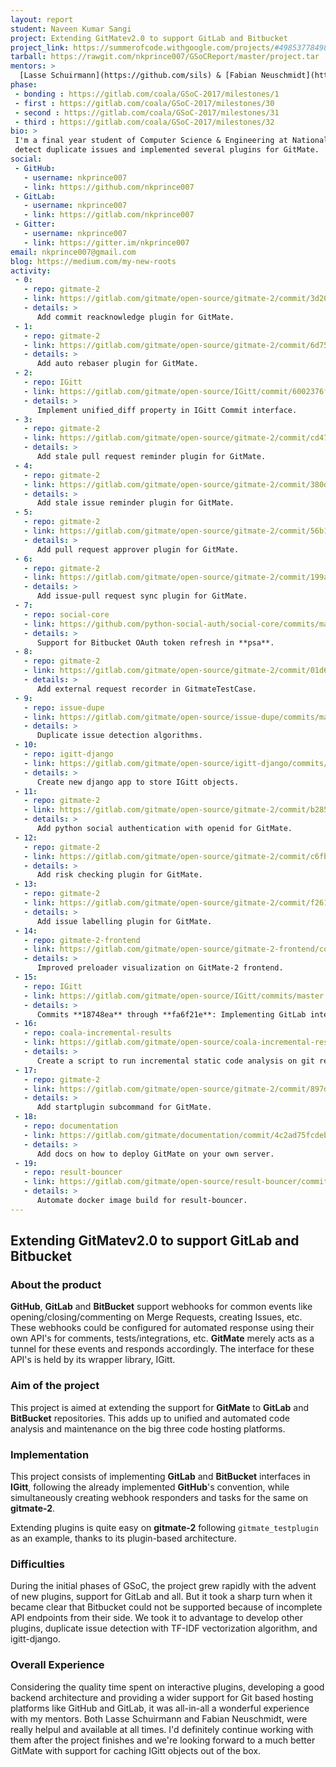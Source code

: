 ```yaml
---
layout: report
student: Naveen Kumar Sangi
project: Extending GitMatev2.0 to support GitLab and Bitbucket
project_link: https://summerofcode.withgoogle.com/projects/#4985377849868288
tarball: https://rawgit.com/nkprince007/GSoCReport/master/project.tar
mentors: >
  [Lasse Schuirmann](https://github.com/sils) & [Fabian Neuschmidt](https://github.com/fneu)
phase:
 - bonding : https://gitlab.com/coala/GSoC-2017/milestones/1
 - first : https://gitlab.com/coala/GSoC-2017/milestones/30
 - second : https://gitlab.com/coala/GSoC-2017/milestones/31
 - third : https://gitlab.com/coala/GSoC-2017/milestones/32
bio: >
 I'm a final year student of Computer Science & Engineering at National Institute of Technology, Durgapur, India. I participated in GSoC and worked with [coala](https://coala.io) and [GitMate](https://gitmate.io) to build the second version of GitMate to help developers speed up their review process. I also worked on improving and extending support for GitLab on IGitt, developing an algorithm to
 detect duplicate issues and implemented several plugins for GitMate.
social:
 - GitHub:
   - username: nkprince007
   - link: https://github.com/nkprince007
 - GitLab:
   - username: nkprince007
   - link: https://gitlab.com/nkprince007
 - Gitter:
   - username: nkprince007
   - link: https://gitter.im/nkprince007
email: nkprince007@gmail.com
blog: https://medium.com/my-new-roots
activity:
 - 0:
   - repo: gitmate-2
   - link: https://gitlab.com/gitmate/open-source/gitmate-2/commit/3d2003f82cbd669b5197e9bb4431602560678b1b
   - details: >
      Add commit reacknowledge plugin for GitMate.
 - 1:
   - repo: gitmate-2
   - link: https://gitlab.com/gitmate/open-source/gitmate-2/commit/6d7539ee3b68f601c030c545adc4c42fd055e8d8
   - details: >
      Add auto rebaser plugin for GitMate.
 - 2:
   - repo: IGitt
   - link: https://gitlab.com/gitmate/open-source/IGitt/commit/6002376f01713a9cc5e5e0a37806e0bfacc3c458
   - details: >
      Implement unified_diff property in IGitt Commit interface.
 - 3:
   - repo: gitmate-2
   - link: https://gitlab.com/gitmate/open-source/gitmate-2/commit/cd47be118a7cb57a2a5e19e0ca252dfcfb898ec4
   - details: >
      Add stale pull request reminder plugin for GitMate.
 - 4:
   - repo: gitmate-2
   - link: https://gitlab.com/gitmate/open-source/gitmate-2/commit/380dda2ddbe0937d703cc2e4f7bc319d7a584324
   - details: >
      Add stale issue reminder plugin for GitMate.
 - 5:
   - repo: gitmate-2
   - link: https://gitlab.com/gitmate/open-source/gitmate-2/commit/56b19c4c3f7fae71b093674c87cf0c57fa208cb4
   - details: >
      Add pull request approver plugin for GitMate.
 - 6:
   - repo: gitmate-2
   - link: https://gitlab.com/gitmate/open-source/gitmate-2/commit/199a62c992e62e0c1e798ccbbc72d9f2fd6bbecc
   - details: >
      Add issue-pull request sync plugin for GitMate.
 - 7:
   - repo: social-core
   - link: https://github.com/python-social-auth/social-core/commits/master?author=nkprince007
   - details: >
      Support for Bitbucket OAuth token refresh in **psa**.
 - 8:
   - repo: gitmate-2
   - link: https://gitlab.com/gitmate/open-source/gitmate-2/commit/01d6e307e4bc51d9b68798a24a065765a6099437
   - details: >
      Add external request recorder in GitmateTestCase.
 - 9:
   - repo: issue-dupe
   - link: https://gitlab.com/gitmate/open-source/issue-dupe/commits/master
   - details: >
      Duplicate issue detection algorithms.
 - 10:
   - repo: igitt-django
   - link: https://gitlab.com/gitmate/open-source/igitt-django/commits/master
   - details: >
      Create new django app to store IGitt objects.
 - 11:
   - repo: gitmate-2
   - link: https://gitlab.com/gitmate/open-source/gitmate-2/commit/b285a748a9c195ebd27f8d4de5cc803e17c9839e
   - details: >
      Add python social authentication with openid for GitMate.
 - 12:
   - repo: gitmate-2
   - link: https://gitlab.com/gitmate/open-source/gitmate-2/commit/c6fb11a6c50b9d83c7426f7c8f0fe87db1727ba1
   - details: >
      Add risk checking plugin for GitMate.
 - 13:
   - repo: gitmate-2
   - link: https://gitlab.com/gitmate/open-source/gitmate-2/commit/f261f01910d11d4f0c98f3dca4f5c1f567f78211
   - details: >
      Add issue labelling plugin for GitMate.
 - 14:
   - repo: gitmate-2-frontend
   - link: https://gitlab.com/gitmate/open-source/gitmate-2-frontend/commit/4d2206cb35d3d2b334aa282963dfc6dff9b2542c
   - details: >
      Improved preloader visualization on GitMate-2 frontend.
 - 15:
   - repo: IGitt
   - link: https://gitlab.com/gitmate/open-source/IGitt/commits/master
   - details: >
      Commits **18748ea** through **fa6f21e**: Implementing GitLab interfaces.
 - 16:
   - repo: coala-incremental-results
   - link: https://gitlab.com/gitmate/open-source/coala-incremental-results/commit/078d0112a1f918abdc6673f0c65250dfcdf9ece0
   - details: >
      Create a script to run incremental static code analysis on git repositories.
 - 17:
   - repo: gitmate-2
   - link: https://gitlab.com/gitmate/open-source/gitmate-2/commit/897d176680338786eb502be3155d4843e2401920
   - details: >
      Add startplugin subcommand for GitMate.
 - 18:
   - repo: documentation
   - link: https://gitlab.com/gitmate/documentation/commit/4c2ad75fcdebe46359a27d7700513c06bb9cc7ec
   - details: >
      Add docs on how to deploy GitMate on your own server.
 - 19:
   - repo: result-bouncer
   - link: https://gitlab.com/gitmate/open-source/result-bouncer/commit/cb745a5f87f591ade6e1e89de36e1a111c8c3a81
   - details: >
      Automate docker image build for result-bouncer.
---
```


## Extending GitMatev2.0 to support GitLab and Bitbucket

### About the product
**GitHub**, **GitLab** and **BitBucket** support webhooks for common events like opening/closing/commenting on Merge Requests, creating Issues, etc. These webhooks could be configured for automated response using their own API's for comments, tests/integrations, etc. **GitMate** merely acts as a tunnel for these events and responds accordingly. The interface for these API's is held by its wrapper library, IGitt.

### Aim of the project
This project is aimed at extending the support for **GitMate** to **GitLab** and **BitBucket** repositories. This adds up to unified and automated code analysis and maintenance on the big three code hosting platforms.

### Implementation
This project consists of implementing **GitLab** and **BitBucket** interfaces in **IGitt**, following the already implemented **GitHub**'s convention, while simultaneously creating webhook responders and tasks for the same on **gitmate-2**.

Extending plugins is quite easy on **gitmate-2** following `gitmate_testplugin` as an example, thanks to its plugin-based architecture.

### Difficulties
During the initial phases of GSoC, the project grew rapidly with the advent of new plugins, support for GitLab and all.
But it took a sharp turn when it became clear that Bitbucket could not be supported because of incomplete API endpoints
from their side. We took it to advantage to develop other plugins, duplicate issue detection with TF-IDF vectorization
algorithm, and igitt-django.

### Overall Experience
Considering the quality time spent on interactive plugins, developing a good backend architecture and providing a wider
support for Git based hosting platforms like GitHub and GitLab, it was all-in-all a wonderful experience with my mentors.
Both Lasse Schuirmann and Fabian Neuschmidt, were really helpul and available at all times. I'd definitely continue working
with them after the project finishes and we're looking forward to a much better GitMate with support for caching IGitt
objects out of the box.
